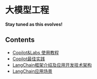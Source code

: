 大模型工程
=========

**Stay tuned as this evolves!**

## Contents

* [Copilot&Labs 使用教程](copilot-usage.md)
* [Copilot最佳实践](copilot-practice.md)
* [LangChain框架介绍及应用开发技术架构](langchain-intros.md)
* [LangChain应用场景](langchain-develop-scenarios.md)